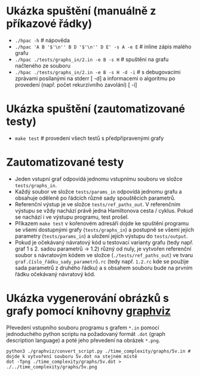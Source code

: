 # Ukázka spuštění (manuálně z příkazové řádky)

- `./hpac -h` # nápověda
- `./hpac 'A B '$'\n'' B D '$'\n'' D E' -s A -e E` # inline zápis malého grafu
- `./hpac ./tests/graphs_in/2.in -e B -s H` # spuštění na grafu načteného ze souboru
- `./hpac ./tests/graphs_in/2.in -e B -s H -d -i` # s debugovacími zprávami posílanými na stderr [ -d] a informacemi o algoritmu po provedení (např. počet rekurzivního zavolání) [ -i]

# Ukázka spuštění (zautomatizované testy)

 - `make test` # provedení všech testů s předpřipravenými grafy

# Zautomatizované testy

- Jeden vstupní graf odpovídá jednomu vstupnímu souboru ve složce `tests/graphs_in`.
- Každý soubor ve složce `tests/params_in` odpovídá jednomu grafu a obsahuje oděleně po řádcích různé sady spouštěcích parametrů.
- Referenční výstup je ve složce `tests/ref_paths_out`. V referenčním výstupu se vždy nachází právě jedna Hamiltonova cesta / cyklus. Pokud se nachází i ve výstupu programu, test prošel.
- Příkazem `make test` v kořenovém adresáři dojde ke spuštění programu se všemi dostupnými grafy (`tests/graphs_in`) a postupně se všemi jejich parametry (`tests/params_in`) a uložení jejich výstupu do `tests/output`.
- Pokud je očekávaný návratový kód u testovací varianty grafu (tedy např. graf 1 s 2. sadou parametrů -> 1.2) různý od nuly, je vytvořen referenční soubor s návratovým kódem ve složce (`./tests/ref_paths_out`) ve tvaru `graf.číslo_řádku_sady_parametrů.rc` (tedy např. `1.2.rc` kde se použije sada parametrů z druhého řádku) a s obsahem souboru bude na prvním řádku očekávaný návratový kód.

# Ukázka vygenerování obrázků s grafy pomocí knihovny [graphviz](https://graphviz.gitlab.io/)

Převedení vstupního souboru programu s grafem `*.in` pomocí jednoduchého python scriptu na požadovaný formát `.dot` (graph description language) a poté jeho převedení na obrázek `*.png`.

```
python3 ./graphviz/convert_script.py ./time_complexity/graphs/5v.in # dojde k vytvoření souboru 5v.dot na stejném místě
dot -Tpng ./time_complexity/graphs/5v.dot > ./../time_complexity/graphs/5v.png
```
